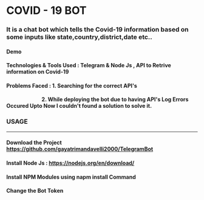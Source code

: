 #  COVID - 19 BOT

### It is a chat bot which tells the Covid-19 information based on some inputs like state,country,district,date etc..

#### Demo</h2>

#### Technologies & Tools Used :  Telegram & Node Js , API to Retrive information on Covid-19

#### Problems Faced :  1. Searching for the correct API's
####                   &nbsp;&nbsp;&nbsp;&nbsp;&nbsp;&nbsp;&nbsp;&nbsp;&nbsp;&nbsp;&nbsp;&nbsp;&nbsp;&nbsp;&nbsp;&nbsp;&nbsp;&nbsp;&nbsp;&nbsp;&nbsp;&nbsp;&nbsp;&nbsp;&nbsp;&nbsp;&nbsp; 2. While deploying the bot due to having API's Log Errors Occured Upto Now I couldn't found a solution to solve it.

### USAGE
------------------------------------------------------
#### Download the Project https://github.com/gayatrimandavelli2000/TelegramBot
#### Install Node Js : https://nodejs.org/en/download/
#### Install NPM Modules using napm install Command
#### Change the Bot Token 
